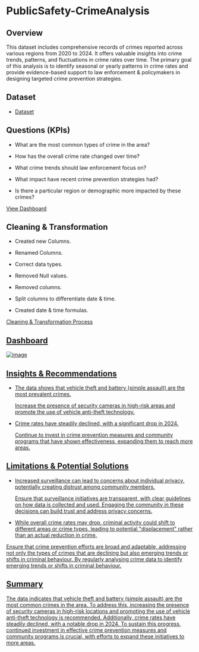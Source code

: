 # PublicSafety-CrimeAnalysis

## Overview
This dataset includes comprehensive records of crimes reported across various regions from 2020 to 2024. It offers valuable insights into crime trends, patterns, and fluctuations in crime rates over time. The primary goal of this analysis is to identify seasonal or yearly patterns in crime rates and provide evidence-based support to law enforcement & policymakers in designing targeted crime prevention strategies.

## Dataset
- <a href="https://github.com/JJAnalytics/PublicSafety-CrimeAnalysis/blob/main/Crime_Data_from_2020_to_%202024.7z"> Dataset</a>

## Questions (KPIs)
-	What are the most common types of crime in the area?
  
-	How has the overall crime rate changed over time?
  
-	What crime trends should law enforcement focus on?
  
-	What impact have recent crime prevention strategies had?
  
-	Is there a particular region or demographic more impacted by these crimes?

<a href="https://github.com/JJAnalytics/PublicSafety-CrimeAnalysis/blob/main/Dashboard.png">View Dashboard</a>

## Cleaning & Transformation

-	Created new Columns.

-	Renamed Columns.

-	Correct data types.

-	Removed Null values.

-	Removed columns.

-	Split columns to differentiate date & time.

-	Created date & time formulas. 

<a href="https://github.com/JJAnalytics/PublicSafety-CrimeAnalysis/blob/main/Data%20Cleaning%20%26%20Transformation%20Process.png">Cleaning & Transformation Process

## Dashboard

![image](https://github.com/user-attachments/assets/e12cc929-7ead-4d36-9650-db83361c779b)

## Insights & Recommendations

-	The data shows that vehicle theft and battery (simple assault) are the most prevalent crimes.

 	Increase the presence of security cameras in high-risk areas and promote the use of vehicle anti-theft technology.

 - Crime rates have steadily declined, with a significant drop in 2024.

   Continue to invest in crime prevention measures and community programs that have shown effectiveness, expanding them to reach more areas.

## Limitations & Potential Solutions

- Increased surveillance can lead to concerns about individual privacy, potentially creating distrust among community members.

  Ensure that surveillance initiatives are transparent, with clear guidelines on how data is collected and used. Engaging the community in these decisions can build trust and address privacy concerns.

-	While overall crime rates may drop, criminal activity could shift to different areas or crime types, leading to potential "displacement" rather than an actual reduction in crime.

  Ensure that crime prevention efforts are broad and adaptable, addressing not only the types of crimes that are declining but also emerging trends or shifts in criminal behaviour. 
  By regularly analysing crime data to identify emerging trends or shifts in criminal behaviour.

## Summary

The data indicates that vehicle theft and battery (simple assault) are the most common crimes in the area. To address this, increasing the presence of security cameras in high-risk locations and promoting the use of vehicle anti-theft technology is recommended. Additionally, crime rates have steadily declined, with a notable drop in 2024. To sustain this progress, continued investment in effective crime prevention measures and community programs is crucial, with efforts to expand these initiatives to more areas.



